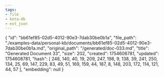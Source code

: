 ```yaml
---
tags:
- file
- kota-db
- ext_json
---
```

{
  "id": "bb61ef85-02d5-4012-90e3-7dab30be0b1a",
  "file_path": "./examples-data/personal-kb/documents/bb61ef85-02d5-4012-90e3-7dab30be0b1a.md",
  "original_path": "/generated/doc-033.md",
  "title": "Generated Document 33",
  "size": 202,
  "created": 1754608781,
  "updated": 1754608781,
  "hash": [
    248,
    140,
    40,
    19,
    209,
    247,
    198,
    9,
    138,
    39,
    241,
    250,
    134,
    25,
    69,
    147,
    229,
    83,
    49,
    51,
    169,
    159,
    44,
    187,
    8,
    148,
    203,
    172,
    114,
    121,
    44,
    57
  ],
  "embedding": null
}